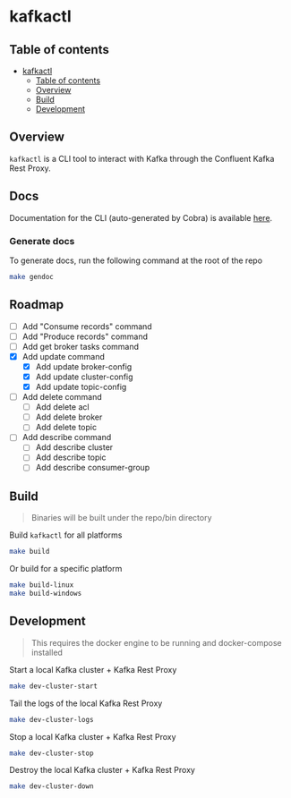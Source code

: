 # kafkactl

## Table of contents

- [kafkactl](#kafkactl)
  - [Table of contents](#table-of-contents)
  - [Overview](#overview)
  - [Build](#build)
  - [Development](#development)

## Overview

`kafkactl` is a CLI tool to interact with Kafka through the Confluent Kafka Rest Proxy.

## Docs

Documentation for the CLI (auto-generated by Cobra) is available [here](./docs/kafkactl.md).

### Generate docs

To generate docs, run the following command at the root of the repo

```bash
make gendoc
```

## Roadmap

- [ ] Add "Consume records" command
- [ ] Add "Produce records" command
- [ ] Add get broker tasks command
- [x] Add update command
  - [x] Add update broker-config
  - [x] Add update cluster-config
  - [x] Add update topic-config
- [ ] Add delete command
  - [ ] Add delete acl
  - [ ] Add delete broker
  - [ ] Add delete topic
- [ ] Add describe command
  - [ ] Add describe cluster
  - [ ] Add describe topic
  - [ ] Add describe consumer-group

## Build

> Binaries will be built under the repo/bin directory

Build `kafkactl` for all platforms

```bash
make build
```

Or build for a specific platform

```bash
make build-linux
make build-windows
```

## Development

> This requires the docker engine to be running and docker-compose installed

Start a local Kafka cluster + Kafka Rest Proxy

```bash
make dev-cluster-start
```

Tail the logs of the local Kafka Rest Proxy

```bash
make dev-cluster-logs
```

Stop a local Kafka cluster + Kafka Rest Proxy

```bash
make dev-cluster-stop
```

Destroy the local Kafka cluster + Kafka Rest Proxy

```bash
make dev-cluster-down
```
